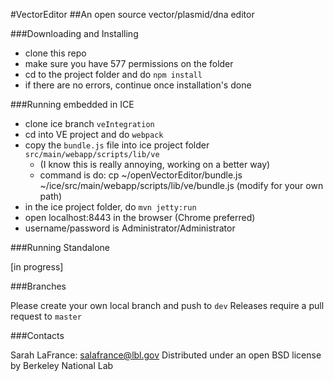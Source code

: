 
#VectorEditor
##An open source vector/plasmid/dna editor

###Downloading and Installing

- clone this repo
- make sure you have 577 permissions on the folder
- cd to the project folder and do ````npm install````
- if there are no errors, continue once installation's done

###Running embedded in ICE

- clone ice branch ````veIntegration````
- cd into VE project and do ````webpack````
- copy the ````bundle.js```` file into ice project folder ````src/main/webapp/scripts/lib/ve````
    - (I know this is really annoying, working on a better way)
    - command is do: cp ~/openVectorEditor/bundle.js ~/ice/src/main/webapp/scripts/lib/ve/bundle.js
      (modify for your own path)
- in the ice project folder, do ````mvn jetty:run````
- open localhost:8443 in the browser (Chrome preferred)
- username/password is Administrator/Administrator

###Running Standalone

[in progress]

###Branches

Please create your own local branch and push to ````dev````
Releases require a pull request to ````master````

###Contacts

Sarah LaFrance: salafrance@lbl.gov
Distributed under an open BSD license by Berkeley National Lab
